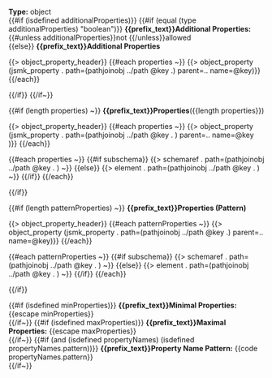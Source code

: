 **Type:** object<br/>
{{#if (isdefined additionalProperties)}}
{{#if (equal (type additionalProperties) "boolean")}}
**{{prefix_text}}Additional Properties:** {{#unless additionalProperties}}not {{/unless}}allowed<br/>
{{else}}
**{{prefix_text}}Additional Properties**

{{> object_property_header}}
{{#each properties ~}}
{{> object_property (jsmk_property . path=(pathjoinobj ../path @key .) parent=.. name=@key)}}
{{/each}}

{{/if}}
{{/if~}}

{{#if (length properties) ~}}
**{{prefix_text}}Properties**({{length properties}})


{{> object_property_header}}
{{#each properties ~}}
{{> object_property (jsmk_property . path=(pathjoinobj ../path @key . ) parent=.. name=@key )}}
{{/each}}


{{#each properties ~}}
{{#if subschema}}
{{> schemaref . path=(pathjoinobj ../path @key . ) ~}}
{{else}}
{{> element . path=(pathjoinobj ../path @key . ) ~}}
{{/if}}
{{/each}}

{{/if}}



{{#if (length patternProperties) ~}}
**{{prefix_text}}Properties (Pattern)**

{{> object_property_header}}
{{#each patternProperties ~}}
{{> object_property (jsmk_property . path=(pathjoinobj ../path @key .) parent=.. name=@key)}}
{{/each}}

{{#each patternProperties ~}}
{{#if subschema}}
{{> schemaref . path=(pathjoinobj ../path @key . ) ~}}
{{else}}
{{> element . path=(pathjoinobj ../path @key . ) ~}}
{{/if}}
{{/each}}


{{/if}}

{{#if (isdefined minProperties)}}
**{{prefix_text}}Minimal Properties:** {{escape minProperties}}<br/>
{{/if~}}
{{#if (isdefined maxProperties)}}
**{{prefix_text}}Maximal Properties:** {{escape maxProperties}}<br/>
{{/if~}}
{{#if (and (isdefined propertyNames) (isdefined propertyNames.pattern))}}
**{{prefix_text}}Property Name Pattern:** {{code propertyNames.pattern}}<br/>
{{/if~}}
